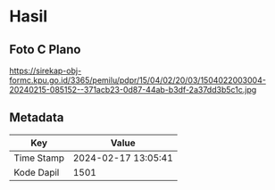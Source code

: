 # Hasil

## Foto C Plano

https://sirekap-obj-formc.kpu.go.id/3365/pemilu/pdpr/15/04/02/20/03/1504022003004-20240215-085152--371acb23-0d87-44ab-b3df-2a37dd3b5c1c.jpg


## Metadata

| Key        | Value               |
| ---------- | ------------------- |
| Time Stamp | 2024-02-17 13:05:41 |
| Kode Dapil | 1501                |



